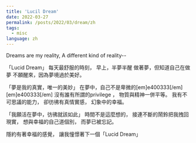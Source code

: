 ```yaml
---
title: 'Lucil Dream'
date: 2022-03-27
permalink: /posts/2022/03/dream/zh
tags:
  - misc
language: zh
---
```


Dreams are my reality, A different kind of reality--

「Lucid Dream」
每天最舒服的時刻，
早上，半夢半醒
做著夢，但知道自己在做夢
不願醒來，因為夢境過於美好。

「夢是我的真實，唯一的美妙」
在夢中，自己不是卑微的[em]e400333[/em][em]e400333[/em]
沒有誰有所謂的privilege ，
物質與精神一併平等。
我有不可思議的能力，
卻彷彿有真情實感，
幻象中的幸福。

「我願活在夢中，彷彿就該如此」
時間不是這麼想的，
接連不斷的鬧鈴把我拽回現實，
想與幸福的自己道個別，
而夢已被忘記。

隱約有著幸福的感覺，
讓我憧憬著下一個「Lucid Dream」


